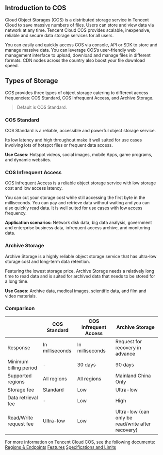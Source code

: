 ## Introduction to COS

Cloud Object Storages (COS) is a distributed storage service in Tencent Cloud to save massive numbers of files. Users can store and view data via network at any time. Tencent Cloud COS provides scalable, inexpensive, reliable and secure data storage services for all users.

You can easily and quickly access COS via console, API or SDK to store and manage massive data. You can leverage COS’s user-friendly web management interface to upload, download and manage files in different formats. CDN nodes across the country also boost your file download speed.
## Types of Storage

COS provides three types of object storage catering to different access frequencies: COS Standard, COS Infrequent Access, and Archive Storage.

>Default is COS Standard.

### COS Standard

COS Standard is a reliable, accessible and powerful object storage service.

Its low latency and high throughout make it well suited for use cases involving lots of hotspot files or frequent data access.

**Use Cases:** Hotspot videos, social images, mobile Apps, game programs, and dynamic websites.

### COS Infrequent Access

COS Infrequent Access is a reliable object storage service with low storage cost and low access latency.

You can cut your storage cost while still accessing the first byte in the milliseconds. You can pay and retrieve data without waiting and you can also quickly read data. It is well suited for use cases with low access frequency.

**Application scenarios:** Network disk data, big data analysis, government and enterprise business data, infrequent access archive, and monitoring data.

### Archive Storage

Archive Storage is a highly reliable object storage service that has ultra-low storage cost and long-term data retention.

Featuring the lowest storage price, Archive Storage needs a relatively long time to read data and is suited for archived data that needs to be stored for a long time.

**Use Cases:** Archive data, medical images, scientific data, and film and video materials.

### Comparison

| | COS Standard | COS Infrequent Access | Archive Storage |
| ------------ | -------- | -------- | ------------------- |
| Response | In milliseconds | In milliseconds | Request for recovery in advance |
| Minimum billing period | - | 30 days | 90 days |
| Supported regions | All regions | All regions | Mainland China Only |
| Storage fee | Standard | Low | Ultra-low |
| Data retrieval fee | - | Low | High |
| Read/Write request fee | Ultra-low | Low | Ultra-low (can only be read/write after recovery) |


For more information on Tencent Cloud COS, see the following documents:
[Regions & Endpoints](https://intl.cloud.tencent.com/document/product/436/6224)
[Features](https://intl.cloud.tencent.com/document/product/436/8186)
[Specifications and Limits](https://intl.cloud.tencent.com/document/product/436/14518)
